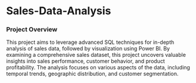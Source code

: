 # Sales-Data-Analysis

### Project Overview
This project aims to leverage advanced SQL techniques for in-depth analysis of sales data, followed by visualization using Power BI. By examining a comprehensive sales dataset, this project uncovers valuable insights into sales performance, customer behavior, and product profitability. The analysis focuses on various aspects of the data, including temporal trends, geographic distribution, and customer segmentation.
